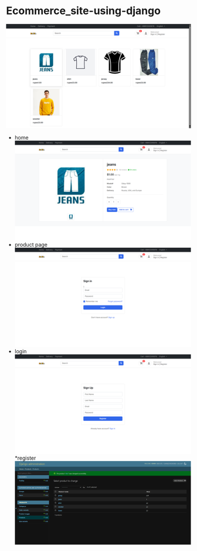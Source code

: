 # Ecommerce_site-using-django
![Preview](s2.png)

*   home 
![Preview](s3.png)
* product page
![Preview](s4.png)
* login
![Preview](s5.png)
*register
![Preview](s8.png)
  
